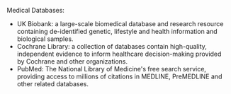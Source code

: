 Medical Databases:

- UK Biobank: a large-scale biomedical database and research resource containing de-identified genetic, lifestyle and health information and biological samples.
- Cochrane Library: a collection of databases contain high-quality, independent evidence to inform healthcare decision-making provided by Cochrane and other organizations.
- PubMed: The National Library of Medicine's free search service, providing access to millions of citations in MEDLINE, PreMEDLINE and other related databases.

